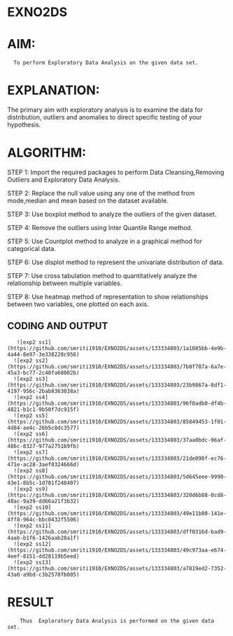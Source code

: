 # EXNO2DS
# AIM:
      To perform Exploratory Data Analysis on the given data set.
      
# EXPLANATION:
  The primary aim with exploratory analysis is to examine the data for distribution, outliers and anomalies to direct specific testing of your hypothesis.
  
# ALGORITHM:
STEP 1: Import the required packages to perform Data Cleansing,Removing Outliers and Exploratory Data Analysis.

STEP 2: Replace the null value using any one of the method from mode,median and mean based on the dataset available.

STEP 3: Use boxplot method to analyze the outliers of the given dataset.

STEP 4: Remove the outliers using Inter Quantile Range method.

STEP 5: Use Countplot method to analyze in a graphical method for categorical data.

STEP 6: Use displot method to represent the univariate distribution of data.

STEP 7: Use cross tabulation method to quantitatively analyze the relationship between multiple variables.

STEP 8: Use heatmap method of representation to show relationships between two variables, one plotted on each axis.

## CODING AND OUTPUT

       ![exp2 ss1](https://github.com/smriti1910/EXNO2DS/assets/133334803/1a1085bb-4e9b-4a44-8e97-3e338228c956)
      ![exp2 ss2](https://github.com/smriti1910/EXNO2DS/assets/133334803/7b0f787a-6a7e-45a3-bc77-2c48fa68002b)
      ![exp2 ss3](https://github.com/smriti1910/EXNO2DS/assets/133334803/23b9867a-8df1-4197-956c-2bab8363038a)
      ![exp2 ss4](https://github.com/smriti1910/EXNO2DS/assets/133334803/96f0adb0-df4b-4821-b1c1-9b50f7dc915f)
      ![exp2 ss5](https://github.com/smriti1910/EXNO2DS/assets/133334803/85849453-1f01-4d84-ae4c-26b5c8dc3577)
      ![exp2 ss6](https://github.com/smriti1910/EXNO2DS/assets/133334803/37aa0bdc-96af-486c-8327-977a2751b9fb)
      ![exp2 ss7](https://github.com/smriti1910/EXNO2DS/assets/133334803/21de090f-ec76-471e-ac28-3aef0324666d)
      ![exp2 ss8](https://github.com/smriti1910/EXNO2DS/assets/133334803/5d645eee-9990-43e1-8b5c-1d781f248407)
      ![exp2 ss9](https://github.com/smriti1910/EXNO2DS/assets/133334803/320d6b88-0cd8-48ac-9a39-dd66a21f3b32)
      ![exp2 ss10](https://github.com/smriti1910/EXNO2DS/assets/133334803/49e11b80-141e-4ff8-964c-bbc0432f5506)
      ![exp2 ss11](https://github.com/smriti1910/EXNO2DS/assets/133334803/dff0316d-bad9-4aab-b1f6-1426aab28a1f)
      ![exp2 ss12](https://github.com/smriti1910/EXNO2DS/assets/133334803/49c973aa-e674-4eef-8151-dd28119b5eed)
      ![exp2 ss13](https://github.com/smriti1910/EXNO2DS/assets/133334803/a7819ed2-7352-43a0-a9bd-c3b2578fb005)



# RESULT
        Thus  Exploratory Data Analysis is performed on the given data set.
